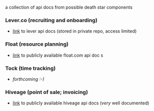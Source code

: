 a collection of api docs from possible death star components

### Lever.co (recruiting and onboarding)
* [link](https://github.com/18F/operations/blob/master/death-star/leverapi.html) to lever api docs (stored in private repo, access limited)


### Float (resource planning)
* [link](https://github.com/floatschedule/api) to publicly available float.com api doc s


### Tock (time tracking)
* *forthcoming :-)*


### Hiveage (point of sale; invoicing)
* [link](https://www.hiveage.com/api/) to publicly available hiveage api docs (_very_ well documented)
